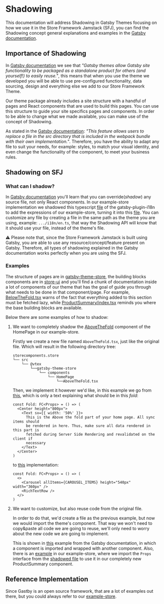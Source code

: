 # Shadowing
This documentation will address Shadowing in Gatsby Themes focusing on how we use it in the Store Framework Jamstack (SFJ), you can find the Shadowing concept general explanations and examples in the [Gatsby documentation](https://www.gatsbyjs.com/docs/how-to/plugins-and-themes/shadowing/).

## Importance of Shadowing
In [Gatsby documentation](https://www.gatsbyjs.com/docs/conceptual/plugins-themes-and-starters/) we see that _"Gatsby themes allow Gatsby site functionality to be packaged as a standalone product for others (and yourself!) to easily reuse."_, this means that when you use the theme we developed you will be able to use pre-configured functionality, data sourcing, design and everything else we add to our Store Framework Theme.

Our theme package already includes a site structure with a handful of pages and React components that are used to build this pages. You can use this structure to guide your site specifics pages and components. In order to be able to change what we made available, you can make use of the concept of Shadowing.

As stated in the [Gatsby documentation](https://www.gatsbyjs.com/docs/how-to/plugins-and-themes/shadowing/): _"This feature allows users to replace a file in the src directory that is included in the webpack bundle with their own implementation."_. Therefore, you have the ability to adapt any file to suit your needs, for example: styles, to match your visual identity, and even change the functionality of the component, to meet your business rules.

## Shadowing on SFJ

### What can I shadow?
In [Gatsby documentation](https://www.gatsbyjs.com/docs/how-to/plugins-and-themes/shadowing/#any-source-file-is-shadowable) you'll learn that you can override(_shadow_) any source file, not only React components. In our example-store implementation we shadowed this typescript [file](https://github.com/vtex/faststore/blob/master/packages/gatsby-plugin-i18n/src/i18n/en.ts) of the gatsby-plugin-i18n to add the expressions of our example-store, turning it into this [file](https://github.com/vtex-sites/storecomponents.store/blob/master/src/%40vtex/gatsby-plugin-i18n/i18n/en.ts). You can customize any file by creating a file in the same path as the theme you are using, example: `.../i18n/en.ts`, that way the Shadowing API will know that it should use your file, instead of the theme's file.

:warning: Please note that, since the Store Framework Jamstack is built using Gatsby, you are able to use any resource/concept/feature present on Gatsby. Therefore, all types of shadowing explained in the Gatsby documentation works perfectly when you are using the SFJ.

### Examples
The structure of pages are in [gatsby-theme-store](https://github.com/vtex/faststore/tree/master/packages/gatsby-theme-store), the building blocks components are in [store-ui](https://github.com/vtex/faststore/tree/master/packages/store-ui/src) and you'll find a chunk of documentation inside a lot of components of our theme that has the goal of guide you through what needs to be done in that component/page. For example, [BelowTheFold.tsx](https://github.com/vtex/faststore/blob/master/packages/gatsby-theme-store/src/components/ProductPage/BelowTheFold.tsx) warns of the fact that everything added to this section must be fetched lazy, while [ProductSummary/index.tsx](https://github.com/vtex/faststore/blob/master/packages/gatsby-theme-store/src/components/ProductSummary/index.tsx) reminds you where the base building blocks are available.

Below there are some examples of how to shadow:
1. We want to completely shadow the [AboveTheFold](https://github.com/vtex/faststore/blob/master/packages/gatsby-theme-store/src/components/HomePage/AboveTheFold.tsx) component of the HomePage in our example-store.

    Firstly we create a new file named `AboveTheFold.tsx`, just like the original file. Which will result in the following directory tree:
    ```
    storecomponents.store
    └── src
        └── @vtex
            └──gatsby-theme-store
                └── components
                    └── HomePage
                        └──AboveTheFold.tsx
    ```
    Then, we implement it however we'd like, in this example we go from [this](https://github.com/vtex/faststore/blob/master/packages/gatsby-theme-store/src/components/HomePage/AboveTheFold.tsx), which is only a text explaining what should be in this _fold_:
    ```
    const Fold: FC<Props> = () => (
      <Center height="800px">
        <Text sx={{ width: '50%' }}>
          This is the Above the fold part of your home page. All sync items should
          be rendered in here. Thus, make sure all data rendered in this part is
          fetched during Server Side Rendering and revalidated on the client if
          necessary
        </Text>
      </Center>
    )
    ```
    to [this](https://github.com/vtex-sites/storecomponents.store/blob/master/src/%40vtex/gatsby-theme-store/components/HomePage/AboveTheFold.tsx) implementation:
    ```
    const Fold: FC<Props> = () => (
      <>
        <Carousel allItems={CAROUSEL_ITEMS} height="540px" width="360px" />
        <RichTextRow />
      </>
    )
    ```
    
2. We want to customize, but also reuse code from the original file.

    In order to do that, we'd create a file as the previous example, but now we would import the theme's component. That way we won't need to copy&paste all code we are going to reuse, we'll only need to worry about the new code we are going to implement.

    This is shown in [this](https://www.gatsbyjs.com/docs/how-to/plugins-and-themes/shadowing/#importing-the-shadowed-component) example from the Gatsby documentation, in which a component is imported and wrapped with another component. 
    Also, there is an [example](https://github.com/vtex-sites/storecomponents.store/blob/master/src/%40vtex/gatsby-theme-store/components/ProductSummary/index.tsx) in our example-store, where we import the `Props` interface from the [shadowed file](https://github.com/vtex/faststore/blob/master/packages/gatsby-theme-store/src/components/ProductSummary/index.tsx) to use it in our completely new ProductSummary component.

## Reference Implementation
Since Gastby is an open source framework, that are a lot of examples out there, but you could always refer to our [example-store](https://github.com/vtex-sites/storecomponents.store).
